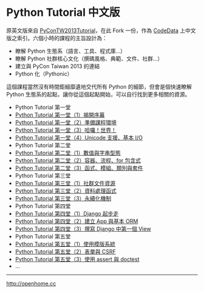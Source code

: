 Python Tutorial 中文版
======================

原英文版來自 [PyConTW2013Tutorial](http://justinsdk.github.io/PyConTW2013Tutorial/)，在此 Fork 一份，作為 [CodeData](http://www.codedata.com.tw) 上中文版之索引。六個小時的課程的主旨設計為：

- 瞭解 Python 生態系（語言、工具、程式庫…）
- 瞭解 Python 社群核心文化（撰碼風格、典範、文件、社群…）
- 建立與 PyCon Taiwan 2013 的連結
- Python 化（Pythonic）

這個課程當然沒有時間鉅細靡遺地交代所有 Python 的細節，但會是個快速瞭解 Python 生態系的起點，讓你從這個起點開始，可以自行找到更多相關的資源。


- Python Tutorial 第一堂
 - [Python Tutorial 第一堂（1）揭開序幕](http://www.codedata.com.tw/python/python-tutorial-the-1st-class-1-preface/)
 - [Python Tutorial 第一堂（2）準備課程環境](http://www.codedata.com.tw/python/python-tutorial-the-1st-class-2-preparing-course-environment/)
 - [Python Tutorial 第一堂（3）哈囉！世界！](http://www.codedata.com.tw/python/python-tutorial-the-1st-class-3-hello-world-traditional-chinese-edition/)
 - [Python Tutorial 第一堂（4）Unicode 支援、基本 I/O](http://www.codedata.com.tw/python/python-tutorial-the-1st-class-4-unicode-support-basic-input-output/)
- Python Tutorial 第二堂
 - [Python Tutorial 第二堂（1）數值與字串型態](http://www.codedata.com.tw/python/python-tutorial-the-2nd-class-1-numeric-types-and-string/)
 - [Python Tutorial 第二堂（2）容器、流程、for 包含式](http://www.codedata.com.tw/python/python-tutorial-the-2nd-class-2-container-flow-for-comprehension/)
 - [Python Tutorial 第二堂（3）函式、模組、類別與套件](http://www.codedata.com.tw/python/python-tutorial-the-2nd-class-3-function-module-class-package/)
- Python Tutorial 第三堂
 - [Python Tutorial 第三堂（1）社群文件資源](http://www.codedata.com.tw/python/python-tutorial-the-3rd-class-1-community-documentation/)
 - [Python Tutorial 第三堂（2）資料處理函式](http://www.codedata.com.tw/python/python-tutorial-the-3rd-class-2-data-management-functions/)
 - [Python Tutorial 第三堂（3）永續化機制](http://www.codedata.com.tw/python/python-tutorial-the-3rd-class-3-persistence/)
- Python Tutorial 第四堂
 - [Python Tutorial 第四堂（1）Django 起步走](http://www.codedata.com.tw/python/python-tutorial-the-4th-class-1-django-getting-started/)
 - [Python Tutorial 第四堂（2）建立 App 與基本 ORM](http://www.codedata.com.tw/python/python-tutorial-the-4th-class-app-orm/)
 - [Python Tutorial 第四堂（3）撰寫 Django 中第一個 View](http://www.codedata.com.tw/python/python-tutorial-the-4th-class-3-first-view/)
- Python Tutorial 第五堂
 - [Python Tutorial 第五堂（1）使用模版系統](http://www.codedata.com.tw/python/python-tutorial-the-5th-class-1-template-system/)
 - [Python Tutorial 第五堂（2）表單與 CSRF](http://www.codedata.com.tw/python/python-tutorial-the-5th-class-2-form-csrf/)
 - [Python Tutorial 第五堂（3）使用 assert 與 doctest](http://www.codedata.com.tw/python/python-tutorial-the-5th-class-3-assert-doctest/)
 - ...

***

http://openhome.cc
